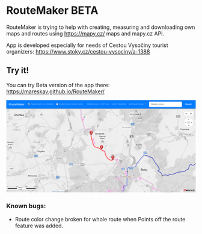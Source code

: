 # RouteMaker BETA

RouteMaker is trying to help with creating, measuring and downloading own maps and routes using https://mapy.cz/ maps and mapy.cz API.

App is developed especially for needs of Cestou Vysočiny tourist organizers:
https://www.stoky.cz/cestou-vysociny/a-1388

## Try it!
You can try Beta version of the app there:
https://mareskav.github.io/RouteMaker/

![](./images/preview.png?raw=true "Optional Title")

### Known bugs:
- Route color change broken for whole route when Points off the route feature was added.
